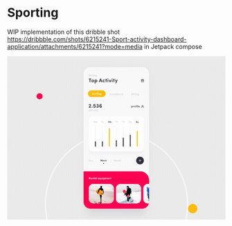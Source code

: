 # Sporting
WIP implementation of this dribble shot https://dribbble.com/shots/6215241-Sport-activity-dashboard-application/attachments/6215241?mode=media in Jetpack compose

![DribbleSport](docs/dribbble_sport.gif)